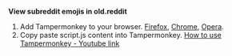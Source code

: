 **View subreddit emojis in old.reddit**

1. Add Tampermonkey to your browser. [Firefox](https://addons.mozilla.org/tr/firefox/addon/tampermonkey/), [Chrome](https://chrome.google.com/webstore/detail/tampermonkey/dhdgffkkebhmkfjojejmpbldmpobfkfo?hl=tr), [Opera](https://addons.opera.com/tr/extensions/details/tampermonkey-beta/).
2. Copy paste script.js content into Tampermonkey. [How to use Tampermonkey - Youtube link](https://www.youtube.com/watch?v=D_CVBkg4HPk)

